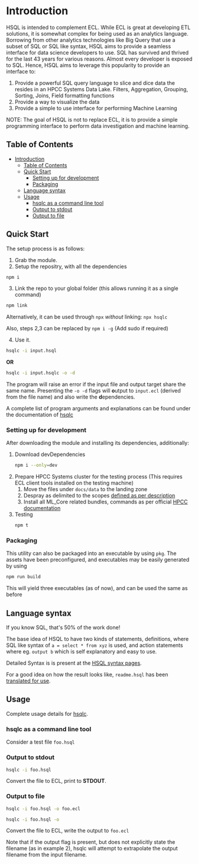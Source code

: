 # Introduction

HSQL is intended to complement ECL. While ECL is great at developing ETL solutions, it is somewhat complex for being used as an analytics language. Borrowing from other analytics technologies like Big Query that use a subset of SQL or SQL like syntax, HSQL aims to provide a seamless interface for data science developers to use. SQL has survived and thrived for the last 43 years for various reasons. Almost every developer is exposed to SQL. Hence, HSQL aims to leverage this popularity to provide an interface to:

 1. Provide a powerful SQL query language to slice and dice data the resides in an HPCC Systems Data Lake. Filters, Aggregation, Grouping, Sorting, Joins, Field formatting functions
 2. Provide a way to visualize the data
 3. Provide a simple to use interface for performing Machine Learning
 
NOTE: The goal of HSQL is not to replace ECL, it is to provide a simple programming interface to perform data investigation and machine learning. 

## Table of Contents

- [Introduction](#introduction)
  - [Table of Contents](#table-of-contents)
  - [Quick Start](#quick-start)
    - [Setting up for development](#setting-up-for-development)
    - [Packaging](#packaging)
  - [Language syntax](#language-syntax)
  - [Usage](#usage)
    - [hsqlc as a command line tool](#hsqlc-as-a-command-line-tool)
    - [Output to stdout](#output-to-stdout)
    - [Output to file](#output-to-file)


## Quick Start

The setup process is as follows:

1. Grab the module.
2. Setup the repositry, with all the dependencies
```sh
npm i
```
3. Link the repo to your global folder (this allows running it as a single command)
```sh
npm link
```
Alternatively, it can be used through `npx` *without* linking: `npx hsqlc`

Also, steps 2,3 can be replaced by `npm i -g` (Add sudo if required)

4. Use it.
```sh
hsqlc -i input.hsql
```

**OR**

```sh
hsqlc -i input.hsqlc -o -d
```

The program will raise an error if the input file and output target share the same name.
Presenting the `-o -d` flags will **o**utput to `input.ecl` (derived from the file name) and also write the **d**ependencies.

A complete list of program arguments and explanations can be found under the documentation of [hsqlc](hsqlc/README.md)

### Setting up for development

After downloading the module and installing its dependencies, additionally:

1. Download devDependencies
   ```sh
   npm i --only=dev
   ```
2. Prepare HPCC Systems cluster for the testing process (This requires ECL client tools installed on the testing machine)
   1. Move the files under `docs/data` to the landing zone
   2. Despray as delimited to the scopes [defined as per description](hsqlc/dev/data-files/README.md)
   3. Install all ML_Core related bundles, commands as per official [HPCC documentation](https://hpccsystems.com/download/free-modules/machine-learning-library)
3. Testing
   ```sh
   npm t
   ```

### Packaging

This utility can also be packaged into an executable by using `pkg`.
The assets have been preconfigured, and executables may be easily generated by using

```sh
npm run build
```

This will yield three executables (as of now), and can be used the same as before

## Language syntax

If you know SQL, that's 50% of the work done!

The base idea of HSQL to have two kinds of statements, definitions, where SQL like syntax of `a = select * from xyz` is used, and action statements where eg. `output b` which is self explanatory and easy to use.

Detailed Syntax is is present at the [HSQL syntax pages](syntax.md).

For a good idea on how the result looks like, `readme.hsql` has been [translated for use](example-translation.md).

## Usage

Complete usage details for [hsqlc](hsqlc/README.md).

### hsqlc as a command line tool

Consider a test file `foo.hsql`

### Output to stdout

```sh
hsqlc -i foo.hsql
```

Convert the file to ECL, print to **STDOUT**.

### Output to file

```sh
hsqlc -i foo.hsql -o foo.ecl
```

```sh
hsqlc -i foo.hsql -o
```

Convert the file to ECL, write the output to `foo.ecl`

Note that if the output flag is present, but does not explicitly state the filename (as in example 2), hsqlc will attempt to extrapolate the output filename from the input filename.




